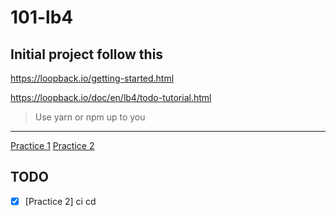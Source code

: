 # 101-lb4

## Initial project follow this

https://loopback.io/getting-started.html

https://loopback.io/doc/en/lb4/todo-tutorial.html

> Use yarn or npm up to you

---

[Practice 1](docs/practice1.md)
[Practice 2](docs/practice2.md)

## TODO

- [x] [Practice 2] ci cd
